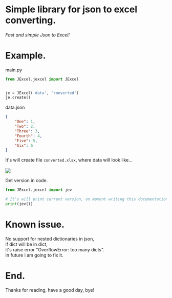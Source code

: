 # Simple library for json to excel converting.
###### Fast and simple  _Json to Excel_*!*

# Example.

main.py
```python
from JExcel.jexcel import JExcel


je = JExcel('data', 'converted')
je.create()
```

data.json
```json
{
	"One": 1,
	"Two": 2,
	"Three": 3,
	"Fourth": 4,
	"Five": 5,
	"Six": 6
}
```

It's will create file ```converted.xlsx```, where data will look like...
<br>
<br>
<img src="https://lh3.googleusercontent.com/fife/AAWUweUSykqlfAbRctgKjxc-5CmSBDbIX-2pDqYZROQfEUYsCbWmd_307A3CTYVtWF4qAQkgClpdlkVP2vZLRiYRZgAzFWvsoUUepfrIA7HF5uCW_GWjMUDLCy3dSjGZC3aNCDcYy96gc_SdIyJJUEuFwiyS6rZDVzJCicaPEd0wXoqliNqgJ7W38CLIZ0VCxdQDjdmzmykgM0Aa95i2uAs7P74scm4vQm6Y-ynX4p7Ylmx05G3-X5MllMDH1NsO5E875Jydv3yCgk-4mU-K0FWmi0qxLDgUXapnctCh-2fhmBAj43KEkruhI1k5_OgGMAQeAhgTBTNPZE-GbhV_6aTwDkPcFYRQDK3l6_715EHS6e1_Pirwu_RsIVGLx5IdF_2TnxIJvrmqgP62xEg28mXhQwa2xKTYPXPtnUmrkXjHp78hzTTx8n1RkD4CccN3ynscxpdbvKvCMuNiFRE0rmKGGFoAVz3clScacQPJ3H0VDsFRryWtMRgfPFRjQcta8CzODVNbjKELmozDcIAIrRaYv5VvD_IUlAgKaTCv6PGcdHcjYH4IPJUIGHyetUtbxMdB8hnHtBcTS4_OjxIqUxCPZUbXbFthtLslXrpkFaip36mQGCLOVGoSpGy69Q2BbHjb5SoHvA4rvyUxWU6x9QNMy8SjXAgVzaXnEXkZ6jITif6gwK6f9UJtpSO8MafaUaCyZgU8biyL9Uro_BSaCpHTg31O6ma6seeW-g=w2560-h937-ft">

Get version in code.
```python
from JExcel.jexcel import jev

# It's will print current version, on moment writing this documentation output will be 1,0.
print(jev())
```

# Known issue.
No support for nested dictionaries in json,<br>if dict will be in dict,<br>it's raise error "OverflowError: too many dicts".<br>In future i am going to fix it.

# End.
Thanks for reading, have a good day, bye!
